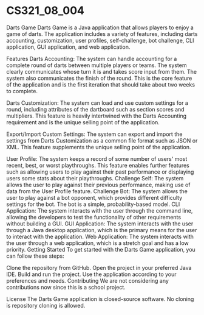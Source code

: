 # CS321_08_004
Darts Game
Darts Game is a Java application that allows players to enjoy a game of darts. The application includes a variety of features, including darts accounting, customization, user profiles, self-challenge, bot challenge, CLI application, GUI application, and web application.

Features
Darts Accounting: The system can handle accounting for a complete round of darts between multiple players or teams. The system clearly communicates whose turn it is and takes score input from them. The system also communicates the finish of the round. This is the core feature of the application and is the first iteration that should take about two weeks to complete.

Darts Customization: The system can load and use custom settings for a round, including attributes of the dartboard such as section scores and multipliers. This feature is heavily intertwined with the Darts Accounting requirement and is the unique selling point of the application.

Export/Import Custom Settings: The system can export and import the settings from Darts Customization as a common file format such as JSON or XML. This feature supplements the unique selling point of the application.

User Profile: The system keeps a record of some number of users' most recent, best, or worst playthroughs. This feature enables further features such as allowing users to play against their past performance or displaying users some stats about their playthroughs.
Challenge Self: The system allows the user to play against their previous performance, making use of data from the User Profile feature.
Challenge Bot: The system allows the user to play against a bot opponent, which provides different difficulty settings for the bot. The bot is a simple, probability-based model.
CLI Application: The system interacts with the user through the command line, allowing the developers to test the functionality of other requirements without building a GUI.
GUI Application: The system interacts with the user through a Java desktop application, which is the primary means for the user to interact with the application.
Web Application: The system interacts with the user through a web application, which is a stretch goal and has a low priority.
Getting Started
To get started with the Darts Game application, you can follow these steps:

Clone the repository from GitHub.
Open the project in your preferred Java IDE.
Build and run the project.
Use the application according to your preferences and needs.
Contributing
We are not considering any contributions now since this is a school project. 

License
The Darts Game application is closed-source software. No cloning is repository cloning is allowed. 

